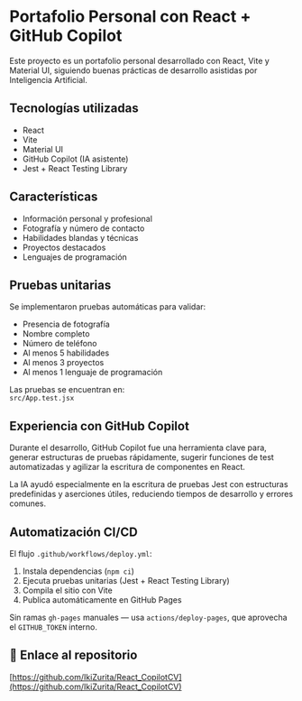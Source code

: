 # Portafolio Personal con React + GitHub Copilot

Este proyecto es un portafolio personal desarrollado con React, Vite y Material UI, siguiendo buenas prácticas de desarrollo asistidas por Inteligencia Artificial.

## Tecnologías utilizadas

- React
- Vite
- Material UI
- GitHub Copilot (IA asistente)
- Jest + React Testing Library

## Características

- Información personal y profesional
- Fotografía y número de contacto
- Habilidades blandas y técnicas
- Proyectos destacados
- Lenguajes de programación

## Pruebas unitarias

Se implementaron pruebas automáticas para validar:

- Presencia de fotografía
- Nombre completo
- Número de teléfono
- Al menos 5 habilidades
- Al menos 3 proyectos
- Al menos 1 lenguaje de programación

Las pruebas se encuentran en:  
`src/App.test.jsx`

## Experiencia con GitHub Copilot

Durante el desarrollo, GitHub Copilot fue una herramienta clave para, generar estructuras de pruebas rápidamente, sugerir funciones de test automatizadas y agilizar la escritura de componentes en React.

La IA ayudó especialmente en la escritura de pruebas Jest con estructuras predefinidas y aserciones útiles, reduciendo tiempos de desarrollo y errores comunes.

## Automatización CI/CD

El flujo `.github/workflows/deploy.yml`:

1. Instala dependencias (`npm ci`)
2. Ejecuta pruebas unitarias (Jest + React Testing Library)
3. Compila el sitio con Vite
4. Publica automáticamente en GitHub Pages

Sin ramas `gh-pages` manuales — usa `actions/deploy-pages`, que aprovecha el `GITHUB_TOKEN` interno.

## 🔗 Enlace al repositorio

[https://github.com/IkiZurita/React_CopilotCV](https://github.com/IkiZurita/React_CopilotCV)

